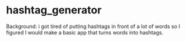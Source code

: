# hashtag_generator
Background: i got tired of putting hashtags in front of a lot of words so I figured I would make a basic app that turns words into hashtags. 
